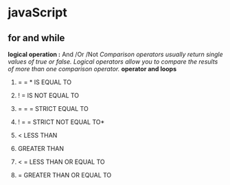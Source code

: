 # javaScript 
## for and while
**logical operation :**
And /Or /Not
*Comparison operators usually return single values of true or false. Logical operators allow you to compare the results of more than one comparison operator.*
**operator and loops**
 
1. = = * IS EQUAL TO
1. ! = IS NOT EQUAL TO

1. = = = STRICT EQUAL TO

1. ! = = STRICT NOT EQUAL TO*

1. < LESS THAN

1. GREATER THAN

1. < = LESS THAN OR EQUAL TO

1. = GREATER THAN OR EQUAL TO

